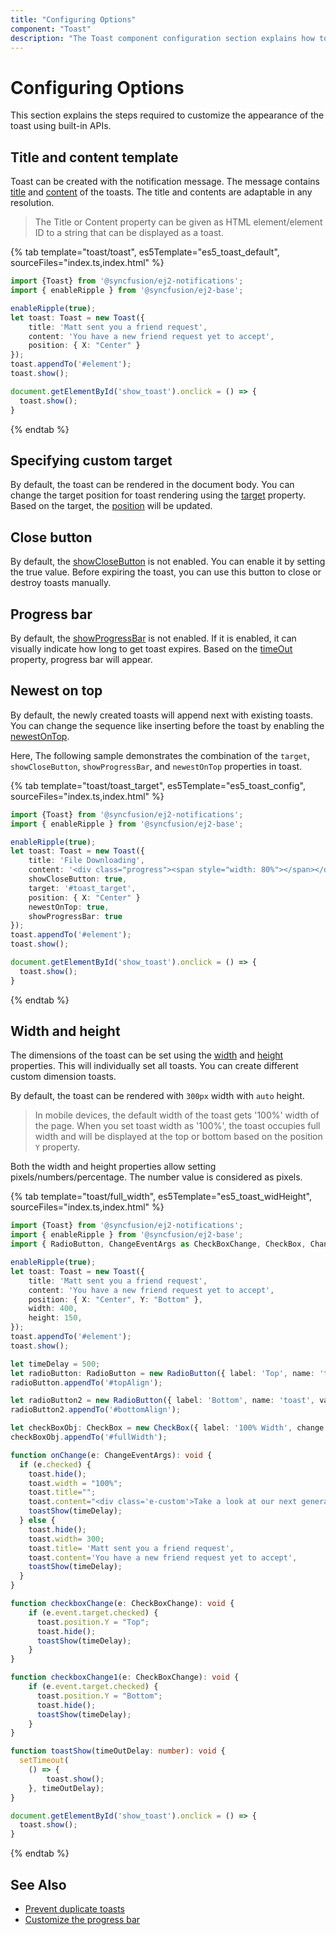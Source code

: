 ```yaml
---
title: "Configuring Options"
component: "Toast"
description: "The Toast component configuration section explains how to customize the appearance of the Toast component using built-in APIs."
---
```


# Configuring Options

This section explains the steps required to customize the appearance of the toast using built-in APIs.

## Title and content template

Toast can be created with the notification message. The message contains [title](../api/toast/#title) and [content](../api/toast/#content) of the toasts. The title and contents are adaptable in any resolution.

> The Title or Content property can be given as HTML element/element ID to a string that can be displayed as a toast.

{% tab template="toast/toast", es5Template="es5_toast_default", sourceFiles="index.ts,index.html"  %}

```typescript
import {Toast} from '@syncfusion/ej2-notifications';
import { enableRipple } from '@syncfusion/ej2-base';

enableRipple(true);
let toast: Toast = new Toast({
    title: 'Matt sent you a friend request',
    content: 'You have a new friend request yet to accept',
    position: { X: "Center" }
});
toast.appendTo('#element');
toast.show();

document.getElementById('show_toast').onclick = () => {
  toast.show();
}

```

{% endtab %}

## Specifying custom target

By default, the toast can be rendered in the document body. You can change the target position for toast rendering using the [target](../api/toast/#target) property. Based on the target, the [position](../api/toast/#position) will be updated.

## Close button

By default, the [showCloseButton](../api/toast/#showclosebutton) is not enabled. You can enable it by setting the true value. Before expiring the toast, you can use this button to close or destroy toasts manually.

## Progress bar

By default, the [showProgressBar](../api/toast/#showprogressbar) is not enabled. If it is enabled, it can visually indicate how long to get toast expires. Based on the [timeOut](../api/toast/#timeout) property, progress bar will appear.

## Newest on top

By default, the newly created toasts will append next with existing toasts. You can change the sequence like inserting before the toast by enabling the [newestOnTop](../api/toast/#newestontop).

Here, The following sample demonstrates the combination of the `target`, `showCloseButton`, `showProgressBar`, and `newestOnTop` properties in toast.

{% tab template="toast/toast_target", es5Template="es5_toast_config", sourceFiles="index.ts,index.html"  %}

```typescript
import {Toast} from '@syncfusion/ej2-notifications';
import { enableRipple } from '@syncfusion/ej2-base';

enableRipple(true);
let toast: Toast = new Toast({
    title: 'File Downloading',
    content: '<div class="progress"><span style="width: 80%"></span></div>',
    showCloseButton: true,
    target: '#toast_target',
    position: { X: "Center" }
    newestOnTop: true,
    showProgressBar: true
});
toast.appendTo('#element');
toast.show();

document.getElementById('show_toast').onclick = () => {
  toast.show();
}
```

{% endtab %}

## Width and height

The dimensions of the toast can be set using the [width](../api/toast/#width) and [height](../api/toast/#height) properties. This will individually set all toasts. You can create different custom dimension toasts.

By default, the toast can be rendered with `300px` width with `auto` height.

> In mobile devices, the default width of the toast gets '100%' width of the page.
> When you set toast width as '100%', the toast occupies full width and will be displayed at the top or bottom based on the position `Y` property.

Both the width and height properties allow setting pixels/numbers/percentage. The number value is considered as pixels.

{% tab template="toast/full_width", es5Template="es5_toast_widHeight", sourceFiles="index.ts,index.html"  %}

```typescript
import {Toast} from '@syncfusion/ej2-notifications';
import { enableRipple } from '@syncfusion/ej2-base';
import { RadioButton, ChangeEventArgs as CheckBoxChange, CheckBox, ChangeEventArgs} from '@syncfusion/ej2-buttons';

enableRipple(true);
let toast: Toast = new Toast({
    title: 'Matt sent you a friend request',
    content: 'You have a new friend request yet to accept',
    position: { X: "Center", Y: "Bottom" },
    width: 400,
    height: 150,
});
toast.appendTo('#element');
toast.show();

let timeDelay = 500;
let radioButton: RadioButton = new RadioButton({ label: 'Top', name: 'toast', value: 'Target', change: checkboxChange });
radioButton.appendTo('#topAlign');

let radioButton2 = new RadioButton({ label: 'Bottom', name: 'toast', value: 'Global', checked: true, change: checkboxChange1 });
radioButton2.appendTo('#bottomAlign');

let checkBoxObj: CheckBox = new CheckBox({ label: '100% Width', change: onChange });
checkBoxObj.appendTo('#fullWidth');

function onChange(e: ChangeEventArgs): void {
  if (e.checked) {
    toast.hide();
    toast.width = "100%";
    toast.title="";
    toast.content="<div class='e-custom'>Take a look at our next generation <b>Javascript</b> <a href='https://ej2.syncfusion.com/home/index.html' target='_blank'>LEARN MORE</a></div>";
    toastShow(timeDelay);
  } else {
    toast.hide();
    toast.width= 300;
    toast.title= 'Matt sent you a friend request',
    toast.content='You have a new friend request yet to accept',
    toastShow(timeDelay);
  }
}

function checkboxChange(e: CheckBoxChange): void {
    if (e.event.target.checked) {
      toast.position.Y = "Top";
      toast.hide();
      toastShow(timeDelay);
    }
}

function checkboxChange1(e: CheckBoxChange): void {
    if (e.event.target.checked) {
      toast.position.Y = "Bottom";
      toast.hide();
      toastShow(timeDelay);
    }
}

function toastShow(timeOutDelay: number): void {
  setTimeout(
    () => {
        toast.show();
    }, timeOutDelay);
}

document.getElementById('show_toast').onclick = () => {
  toast.show();
}
```

{% endtab %}

## See Also

* [Prevent duplicate toasts](./how-to/prevent-duplicate-toast-display/)
* [Customize the progress bar](./how-to/customize-progress-bar-theme-and-sizing/)
